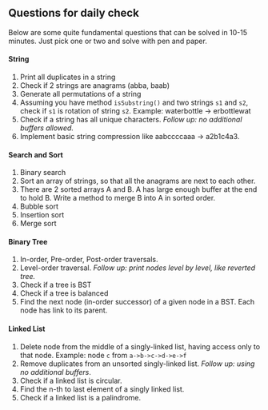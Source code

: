 Questions for daily check
---

Below are some quite fundamental questions that can be solved in 10-15 minutes.
Just pick one or two and solve with pen and paper.

#### String

1. Print all duplicates in a string
2. Check if 2 strings are anagrams (abba, baab) 
3. Generate all permutations of a string
4. Assuming you have method `isSubstring()` and two strings `s1` and `s2`, check if `s1` is rotation of string `s2`.
  Example: waterbottle -> erbottlewat
5. Check if a string has all unique characters. *Follow up: no additional buffers allowed.*
6. Implement basic string compression like aabccccaaa -> a2b1c4a3.

#### Search and Sort

1. Binary search
2. Sort an array of strings, so that all the anagrams are next to each other.
3. There are 2 sorted arrays A and B. A has large enough buffer at the end to hold B. 
  Write a method to merge B into A in sorted order.
4. Bubble sort
5. Insertion sort
6. Merge sort

#### Binary Tree

1. In-order, Pre-order, Post-order traversals.
2. Level-order traversal. *Follow up: print nodes level by level, like reverted tree.*
3. Check if a tree is BST
4. Check if a tree is balanced
5. Find the next node (in-order successor) of a given node in a BST. Each node has link to its parent.

#### Linked List

1. Delete node from the middle of a singly-linked list, having access only to that node. 
  Example: node `c` from `a->b->c->d->e->f`
2. Remove duplicates from an unsorted singly-linked list. *Follow up: using no additional buffers*.
3. Check if a linked list is circular.
4. Find the n-th to last element of a singly linked list.
5. Check if a linked list is a palindrome.
